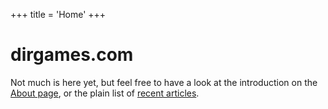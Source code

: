 +++
title = 'Home'
+++

# dirgames.com

Not much is here yet, but feel free to have a look at the introduction on the [About page](about), or the plain list of [recent articles](articles).